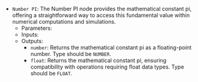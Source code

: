 - `Number PI`: The Number PI node provides the mathematical constant pi, offering a straightforward way to access this fundamental value within numerical computations and simulations.
    - Parameters:
    - Inputs:
    - Outputs:
        - `number`: Returns the mathematical constant pi as a floating-point number. Type should be `NUMBER`.
        - `float`: Returns the mathematical constant pi, ensuring compatibility with operations requiring float data types. Type should be `FLOAT`.
